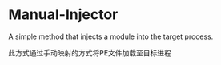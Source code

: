 # Manual-Injector

A simple method that injects a module into the target process. 

此方式通过手动映射的方式将PE文件加载至目标进程
